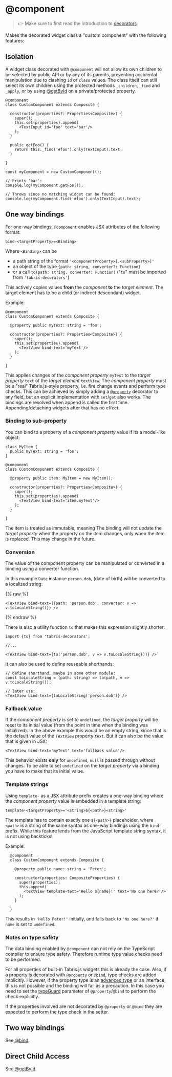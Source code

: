 ---
---
# @component

> :point_right: Make sure to first read the introduction to [decorators](./index.md).

Makes the decorated widget class a "custom component" with the following features:

## Isolation

A widget class decorated with `@component` will not allow its own children to be selected by public API or by any of its parents, preventing accidental manipulation due to clashing `id` or `class` values. The class itself can still select its own children using the protected methods `_children`, `_find` and `_apply`, or by using [@getById](./@getById.md) on a private/protected property.

```tsx
@component
class CustomComponent extends Composite {

  constructor(properties?: Properties<Composite>) {
    super();
    this.set(properties).append(
      <TextInput id='foo' text='bar'/>
    );
  }

  public getFoo() {
    return this._find('#foo').only(TextInput).text;
  }

}

const myComponent = new CustomComponent();

// Prints 'bar':
console.log(myComponent.getFoo());

// Throws since no matching widget can be found:
console.log(myComponent.find('#foo').only(TextInput).text);
```

## One way bindings

For one-way bindings, `@component` enables JSX attributes of the following format:

```
bind-<targetProperty>=<Binding>
```

Where `<Binding>` can be
 * a path string of the format `'<componentProperty>[.<subProperty>]'`
 * an object of the type `{path: string, converter?: Function}`
 * or a call `to(path: string, converter: Function)` ("`to`" must be imported from `'tabris-decorators'`)

This actively copies values **from** the *component* **to** the *target element*. The target element has to be a child (or indirect descendant) widget.

Example:

```tsx
@component
class CustomComponent extends Composite {

  @property public myText: string = 'foo';

  constructor(properties?: Properties<Composite>) {
    super();
    this.set(properties).append(
      <TextView bind-text='myText'/>
    );
  }

}
```

This applies changes of the *component property* `myText` to the *target property* `text` of the *target element* `textView`. The *component property* must be a "real" Tabris.js-style property, i.e. fire change events and perform type checks. This can be achieved by simply adding a [`@property`](./@property.md) decorator to any field, but an explicit implementation with `set`/`get` also works. The bindings are resolved when append is called the first time. Appending/detaching widgets after that has no effect.

### Binding to sub-property

You can bind to a property of a *component property* value if its a model-like object:

```tsx
class MyItem {
  public myText: string = 'foo';
}

@component
class CustomComponent extends Composite {

  @property public item: MyItem = new MyItem();

  constructor(properties?: Properties<Composite>) {
    super();
    this.set(properties).append(
      <TextView bind-text='item.myText'/>
    );
  }

}
```

The item is treated as immutable, meaning The binding will not update the *target property* when the property on the item changes, only when the item is replaced. This may change in the future.

### Conversion

The value of the component property can be manipulated or converted in a binding using a converter function.

In this example `Date` instance `person.dob`, (date of birth) will be converted to a localized string:

{% raw %}
```tsx
<TextView bind-text={{path: 'person.dob', converter: v => v.toLocaleString()}} />
```
{% endraw %}

There is also a utility function `to` that makes this expression slightly shorter:

```tsx
import {to} from 'tabris-decorators';

//...

<TextView bind-text={to('person.dob', v => v.toLocaleString())} />`
```

 It can also be used to define reuseable shorthands:

 ```tsx
 // define shorthand, maybe in some other module:
 const toLocaleString = (path: string) => to(path, v => v.toLocaleString());

 // later use:
<TextView bind-text={toLocaleString('person.dob')} />
```

### Fallback value

If the *component property* is set to `undefined`, the *target property* will be reset to its initial value (from the point in time when the binding was initialized). In the above example this would be an empty string, since that is the default value of the `TextView` property `text`. But it can also be the value that is given in JSX:

```tsx
<TextView bind-text='myText' text='fallback value'/>
```

This behavior exists **only** for `undefined`, `null` is passed through without changes. To be able to set `undefined` on the *target property* via a binding you have to make that its initial value.

### Template strings

Using `template-` as a JSX attribute prefix creates a one-way binding where the *component property* value is embedded in a template string:

```
template-<targetProperty>='<string>${<path>}<string>'
```

The template has to contain exactly one `${<path>}` placeholder, where `<path>` is a string of the same syntax as one-way bindings using the `bind-` prefix. While this feature lends from the JavaScript template string syntax, it is not using backticks!

Example:

```tsx
  @component
  class CustomComponent extends Composite {

    @property public name: string = 'Peter';

    constructor(properties: CompositeProperties) {
      super(properties);
      this.append(
        <textView template-text='Hello ${name}!' text='No one here?'/>
      );
    }

  }
```

This results in `'Hello Peter!'` initially, and falls back to `'No one here?'` if `name` is set to `undefined`.

### Notes on type safety

The data binding enabled by `@component` can not rely on the TypeScript compiler to ensure type safety. Therefore runtime type value checks need to be performed.

For all properties of built-in Tabris.js widgets this is already the case. Also, if a property is decorated with [`@property`](./@property.md) or [`@bind`](./@bind.md), type checks are added implicitly. However, if the property type is an [advanced type](http://www.typescriptlang.org/docs/handbook/advanced-types.html) or an interface, this is not possible and the binding will fail as a precaution. In this case you need to set the [typeGuard](./@property.md) parameter of `@property`/`@bind` to perform the check explicitly.

If the properties involved are not decorated by `@property` or `@bind` they are expected to perform the type check in the setter.

## Two way bindings

See [@bind](./@bind.md).

## Direct Child Access

See [@getById](./@getById.md).
